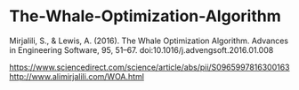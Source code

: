 # The-Whale-Optimization-Algorithm
Mirjalili, S., &amp; Lewis, A. (2016). The Whale Optimization Algorithm. Advances in Engineering Software, 95, 51–67. doi:10.1016/j.advengsoft.2016.01.008

https://www.sciencedirect.com/science/article/abs/pii/S0965997816300163
http://www.alimirjalili.com/WOA.html
